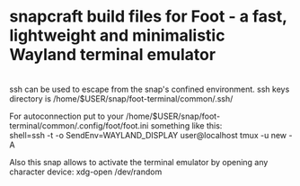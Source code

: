 # snapcraft build files for Foot - a fast, lightweight and minimalistic Wayland terminal emulator
\
ssh can be used to escape from the snap's confined environment. ssh keys directory is /home/$USER/snap/foot-terminal/common/.ssh/

For autoconnection put to your /home/$USER/snap/foot-terminal/common/.config/foot/foot.ini something like this:  
shell=ssh -t -o SendEnv=WAYLAND_DISPLAY user@localhost tmux -u new -A

Also this snap allows to activate the terminal emulator by opening any character device: xdg-open /dev/random
